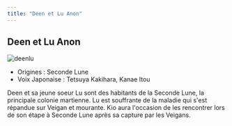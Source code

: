 ```yaml
---
title: "Deen et Lu Anon"
---
```


Deen et Lu Anon
---------------

![deenlu](/images/stories/saga/gundamage/persos/deenlu.png)
- Origines : Seconde Lune  
- Voix Japonaise : Tetsuya Kakihara, Kanae Itou


Deen et sa jeune soeur Lu sont des habitants de la Seconde Lune, la principale colonie martienne. Lu est souffrante de la maladie qui s'est répandue sur Veigan et mourante. Kio aura l'occasion de les rencontrer lors de son étape à Seconde Lune après sa capture par les Veigans.


